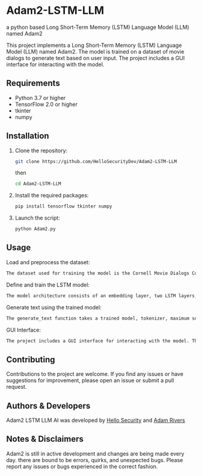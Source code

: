 # Adam2-LSTM-LLM
a python based Long Short-Term Memory (LSTM) Language Model (LLM) named Adam2

This project implements a Long Short-Term Memory (LSTM) Language Model (LLM) named Adam2. The model is trained on a dataset of movie dialogs to generate text based on user input. The project includes a GUI interface for interacting with the model.

## Requirements

- Python 3.7 or higher
- TensorFlow 2.0 or higher
- tkinter
- numpy

## Installation

1. Clone the repository:

   ```bash
   git clone https://github.com/HelloSecurityDev/Adam2-LSTM-LLM
   ```
   then
   ```bash
   cd Adam2-LSTM-LLM
   ```
3. Install the required packages:
   ```bash
   pip install tensorflow tkinter numpy

4. Launch the script:
   ```bash
   python Adam2.py

## Usage
Load and preprocess the dataset:
```bash
The dataset used for training the model is the Cornell Movie Dialogs Corpus. The dataset will be automatically downloaded and extracted.
```
Define and train the LSTM model:
```bash
The model architecture consists of an embedding layer, two LSTM layers, and a dense layer. The model is trained using the Adam optimizer and sparse categorical cross-entropy loss.
```
Generate text using the trained model:
```bash
The generate_text function takes a trained model, tokenizer, maximum sequence length, seed text, and number of words to generate as input. It generates text by predicting the next word based on the seed text.
```
GUI Interface:
```bash
The project includes a GUI interface for interacting with the model. The interface allows users to enter text and receive responses generated by the model.
```
## Contributing
Contributions to the project are welcome. If you find any issues or have suggestions for improvement, please open an issue or submit a pull request.

## Authors & Developers
Adam2 LSTM LLM AI was developed by [Hello Security](https://hellosecurityllc.github.io) and [Adam Rivers](https://abtzpro.github.io)

## Notes & Disclaimers
Adam2 is still in active development and changes are being made every day. there are bound to be errors, quirks, and unexpected bugs. Please report any issues or bugs experienced in the correct fashion.

